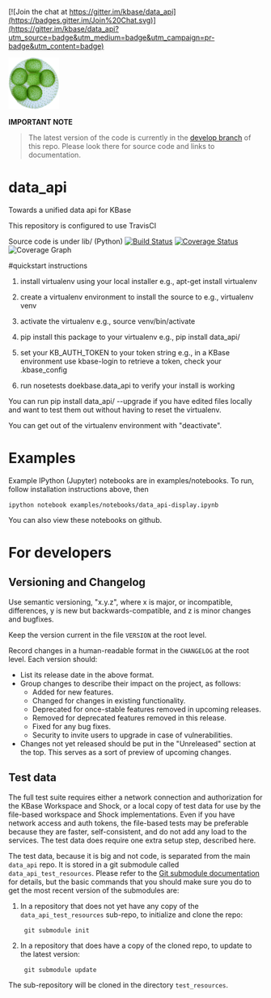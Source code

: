 [![Join the chat at https://gitter.im/kbase/data_api](https://badges.gitter.im/Join%20Chat.svg)](https://gitter.im/kbase/data_api?utm_source=badge&utm_medium=badge&utm_campaign=pr-badge&utm_content=badge)

<img src="GolgiVolvox.png" alt="Volvox" style="width: 100px;"/>

**IMPORTANT NOTE**
> The latest version of the code is currently in the [develop branch](https://github.com/kbase/data_api/tree/develop) of this repo. 
> Please look there for source code and links to documentation.

# data_api

Towards a unified data api for KBase

This repository is configured to use TravisCI

Source code is under lib/ (Python)
[![Build Status](https://travis-ci.org/kbase/data_api.svg?branch=master)](https://travis-ci.org/kbase/data_api)
[![Coverage Status](http://codecov.io/github/kbase/data_api/coverage.svg?branch=master)](http://codecov.io/github/kbase/data_api?branch=master)
![Coverage Graph](http://codecov.io/github/kbase/data_api/branch.svg?branch=master&time=1y)

#quickstart instructions

1. install virtualenv using your local installer
e.g., apt-get install virtualenv

2. create a virtualenv environment to install the source to 
e.g., virtualenv venv

3. activate the virtualenv
e.g., source venv/bin/activate

4. pip install this package to your virtualenv
e.g., pip install data_api/

5. set your KB_AUTH_TOKEN to your token string
e.g., in a KBase environment use kbase-login to retrieve a token, check your .kbase_config

6. run nosetests doekbase.data_api to verify your install is working

You can run pip install data_api/ --upgrade if you have edited files
locally and want to test them out without having to reset the virtualenv.

You can get out of the virtualenv environment with "deactivate".

# Examples

Example IPython (Jupyter) notebooks are in examples/notebooks. To run, follow installation instructions above, then

    ipython notebook examples/notebooks/data_api-display.ipynb 
    
You can also view these notebooks on github.

# For developers

## Versioning and Changelog

Use semantic versioning, "x.y.z", where x is major, or incompatible, differences, y is new but backwards-compatible, and z is minor changes and bugfixes.

Keep the version current in the file `VERSION` at the root level.

Record changes in a human-readable format in the `CHANGELOG` at the root level. Each version should:

- List its release date in the above format.
- Group changes to describe their impact on the project, as follows:
    * Added for new features.
    * Changed for changes in existing functionality.
    * Deprecated for once-stable features removed in upcoming releases.
    * Removed for deprecated features removed in this release.
    * Fixed for any bug fixes.
    * Security to invite users to upgrade in case of vulnerabilities.
- Changes not yet released should be put in the "Unreleased" section at the top. This serves as a sort of preview of upcoming changes.

## Test data

The full test suite requires either a network connection and authorization for the KBase Workspace and Shock, or a local copy of test data for use by the file-based workspace and Shock implementations. Even if you have network access and auth tokens, the file-based tests may be preferable because they are faster, self-consistent, and do not add any load to the services. The test data does require one extra setup step, described here.

The test data, because it is big and not code, is separated from the main `data_api` repo. It is stored in a git submodule called `data_api_test_resources`. Please refer to the [Git submodule documentation](http://git-scm.com/docs/git-submodule) for details, but the basic commands that you should make sure you do to get the most recent version of the submodules are:

1. In a repository that does not yet have any copy of the `data_api_test_resources` sub-repo, to initialize and clone the repo:

        git submodule init
  
2. In a repository that does have a copy of the cloned repo, to update to the latest version:

        git submodule update
    
The sub-repository will be cloned in the directory `test_resources`.
